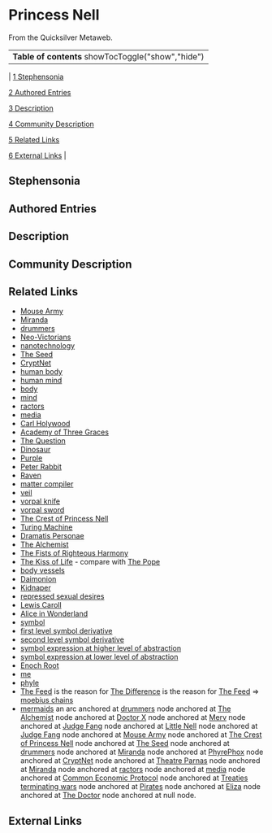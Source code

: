 
# Princess Nell

From the Quicksilver Metaweb.



|  |
| --- |
| **Table of contents** showTocToggle("show","hide") |
| 
[1 Stephensonia](/)


[2 Authored Entries](/)


[3 Description](/)


[4 Community Description](/)


[5 Related Links](/)


[6 External Links](/)
 |


## Stephensonia



## Authored Entries




## Description




## Community Description




## Related Links



* [Mouse Army](/mouse-army)
* [Miranda](/miranda)
* [drummers](/drummers)
* [Neo-Victorians](/neo-victorians)
* [nanotechnology](/nanotechnology)
* [The Seed](/the-seed)
* [CryptNet](/cryptnet)
* [human body](/human-body)
* [human mind](/human-mind)
* [body](/body)
* [mind](/mind)
* [ractors](/ractors)
* [media](/media)
* [Carl Holywood](/carl-holywood)
* [Academy of Three Graces](/academy-of-three-graces)
* [The Question](/the-question)
* [Dinosaur](/dinosaur)
* [Purple](/purple)
* [Peter Rabbit](/peter-rabbit)
* [Raven](/raven)
* [matter compiler](/matter-compiler)
* [veil](/veil)
* [vorpal knife](/vorpal-knife)
* [vorpal sword](/vorpal-sword)
* [The Crest of Princess Nell](/the-crest-of-princess-nell)
* [Turing Machine](/turing-machine)
* [Dramatis Personae](/dramatis-personae)
* [The Alchemist](/the-alchemist)
* [The Fists of Righteous Harmony](/the-fists-of-righteous-harmony)
* [The Kiss of Life](/the-kiss-of-life) - compare with [The Pope](/the-pope)
* [body vessels](/body-vessel)
* [Daimonion](/daimonion)
* [Kidnaper](/kidnaper)
* [repressed sexual desires](/repressed-sexual-desires)
* [Lewis Caroll](/lewis-caroll)
* [Alice in Wonderland](/alice-in-wonderland)
* [symbol](/symbol)
* [first level symbol derivative](/first-level-symbol-derivative)
* [second level symbol derivative](/second-level-symbol-derivative)
* [symbol expression at higher level of abstraction](/symbol-expression-at-higher-level-of-abstraction)
* [symbol expression at lower level of abstraction](/symbol-expression-at-lower-level-of-abstraction)
* [Enoch Root](/enoch-root)
* [me](/me)
* [phyle](/phyle)
* [The Feed](/the-feed) is the reason for [The Difference](/the-difference) is the reason for [The Feed](/the-feed) => [moebius chains](/moebius-chains)
* [mermaids](/mermaids) an arc anchored at [drummers](/drummers) node anchored at [The Alchemist](/the-alchemist) node anchored at [Doctor X](/doctor-x) node anchored at [Merv](/merv) node anchored at [Judge Fang](/judge-fang) node anchored at [Little Nell](/little-nell) node anchored at [Judge Fang](/judge-fang) node anchored at [Mouse Army](/mouse-army) node anchored at [The Crest of Princess Nell](/the-crest-of-princess-nell) node anchored at [The Seed](/the-seed) node anchored at [drummers](/drummers) node anchored at [Miranda](/miranda) node anchored at [PhyrePhox](/phyrephox) node anchored at [CryptNet](/cryptnet) node anchored at [Theatre Parnas](/theatre-parnas) node anchored at [Miranda](/miranda) node anchored at [ractors](/ractors) node anchored at [media](/media) node anchored at [Common Economic Protocol](/common-economic-protocol) node anchored at [Treaties terminating wars](/treaties-terminating-wars) node anchored at [Pirates](/pirates) node anchored at [Eliza](/eliza) node anchored at [The Doctor](/the-doctor) node anchored at null node.


## External Links
